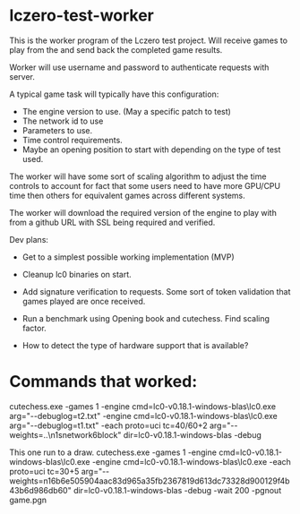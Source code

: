 # lczero-test-worker

This is the worker program of the Lczero test project.
Will receive games to play from the and send back the completed game results.

Worker will use username and password to authenticate requests with server.

A typical game task will typically have this configuration:
* The engine version to use. (May a specific patch to test)
* The network id to use
* Parameters to use.
* Time control requirements.
* Maybe an opening position to start with depending on the type of test used.

The worker will have some sort of scaling algorithm to adjust the time controls to account for fact that some users need to have more GPU/CPU time then others for equivalent games across different systems.

The worker will download the required version of the engine to play with from a github URL with SSL being required and verified.

Dev plans:

- Get to a simplest possible working implementation (MVP)
- Cleanup lc0 binaries on start.

- Add signature verification to requests. Some sort of token validation that games played are once received.

- Run a benchmark using Opening book and cutechess. Find scaling factor.
- How to detect the type of hardware support that is available?


# Commands that worked:
cutechess.exe -games 1 -engine cmd=lc0-v0.18.1-windows-blas\lc0.exe arg="--debuglog=t2.txt" -engine cmd=lc0-v0.18.1-windows-blas\lc0.exe arg="--debuglog=t1.txt" -each proto=uci tc=40/60+2 arg="--weights=..\n1snetwork6block" dir=lc0-v0.18.1-windows-blas -debug

This one run to a draw.
cutechess.exe -games 1 -engine cmd=lc0-v0.18.1-windows-blas\lc0.exe  -engine cmd=lc0-v0.18.1-windows-blas\lc0.exe -each proto=uci tc=30+5 arg="--weights=n16b6e505904aac83d965a35fb2367819d613dc73328d900129f4b43b6d986db60" dir=lc0-v0.18.1-windows-blas -debug -wait 200 -pgnout game.pgn